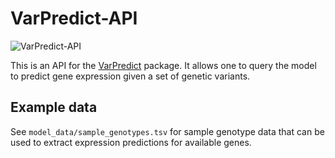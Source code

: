 # VarPredict-API

![VarPredict-API](https://github.com/adamd3/OrthoQuant/actions/workflows/deploy.yml/badge.svg)

This is an API for the [VarPredict](https://github.com/adamd3/VarPredict/) package. It allows one to query the model to predict gene expression given a set of genetic variants.

## Example data

See `model_data/sample_genotypes.tsv` for sample genotype data that can be used to extract expression predictions for available genes.
